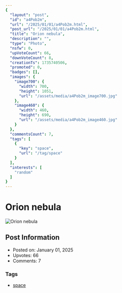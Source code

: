 ```yaml
---
{
  "layout": "post",
  "id": "a4Pob2m",
  "url": "/2025/01/01/a4Pob2m.html",
  "post_url": "/2025/01/01/a4Pob2m.html",
  "title": "Orion nebula",
  "description": "",
  "type": "Photo",
  "nsfw": 0,
  "upVoteCount": 66,
  "downVoteCount": 8,
  "creationTs": 1735740506,
  "promoted": 0,
  "badges": [],
  "images": {
    "image700": {
      "width": 700,
      "height": 1051,
      "url": "/assets/media/a4Pob2m_image700.jpg"
    },
    "image460": {
      "width": 460,
      "height": 690,
      "url": "/assets/media/a4Pob2m_image460.jpg"
    }
  },
  "commentsCount": 7,
  "tags": [
    {
      "key": "space",
      "url": "/tag/space"
    }
  ],
  "interests": [
    "random"
  ]
}
---
```


# Orion nebula

![Orion nebula](/assets/media/a4Pob2m_image700.jpg)

## Post Information

- Posted on: January 01, 2025
- Upvotes: 66
- Comments: 7

### Tags

- [space](/tag/space)
